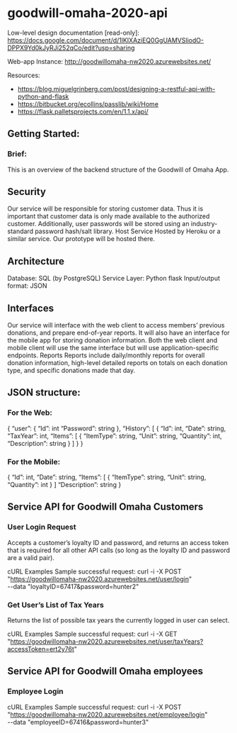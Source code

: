 # goodwill-omaha-2020-api

Low-level design documentation [read-only]: https://docs.google.com/document/d/1lKIXAziEQ0GgUAMVSliodO-DPPX9Yd0kJyRJi252qCo/edit?usp=sharing

Web-app Instance: http://goodwillomaha-nw2020.azurewebsites.net/
 
Resources:

- https://blog.miguelgrinberg.com/post/designing-a-restful-api-with-python-and-flask
- https://bitbucket.org/ecollins/passlib/wiki/Home
- https://flask.palletsprojects.com/en/1.1.x/api/


## Getting Started:

### Brief:
This is an overview of the backend structure of the Goodwill of Omaha App.

## Security
Our service will be responsible for storing customer data. Thus it is important that customer data is only made available to the authorized customer. Additionally, user passwords will be stored using an industry-standard password hash/salt library.
Host Service
Hosted by Heroku or a similar service. Our prototype will be hosted there.

## Architecture
Database: SQL (by PostgreSQL)
Service Layer: Python flask
Input/output format: JSON

## Interfaces
Our service will interface with the web client to access members’ previous donations, and prepare end-of-year reports. It will also have an interface for the mobile app for storing donation information. Both the web client and mobile client will use the same interface but will use application-specific endpoints. 
Reports
Reports include daily/monthly reports for overall donation information, high-level detailed reports on totals on each donation type, and specific donations made that day.

## JSON structure:

### For the Web: 

{
“user”: {
    “Id”: int
    “Password”: string
},
“History”: [
{
    “Id”: int,
    “Date”: string,
    “TaxYear”: int,
    “Items”: [
{ 
        		“ItemType”: string,
“Unit”: string,
“Quantity”: int,
“Description”: string
        		}
]
}
}

### For the Mobile:

{
    “Id”: int,
    “Date”: string,
    “Items”: [
{ 
            “ItemType”: string,
		“Unit”: string,
	“Quantity”: int
        		}
]
     “Description”: string
}
## Service API for Goodwill Omaha Customers
### User Login Request
Accepts a customer’s loyalty ID and password, and returns an access token that is required for all other API calls (so long as the loyalty ID and password are a valid pair).

cURL Examples
Sample successful request:
curl -i -X POST "https://goodwillomaha-nw2020.azurewebsites.net/user/login" \
--data "loyaltyID=67417&password=hunter2"

### Get User’s List of Tax Years
Returns the list of possible tax years the currently logged in user can select.

cURL Examples
Sample successful request:
curl -i -X GET "https://goodwillomaha-nw2020.azurewebsites.net/user/taxYears?accessToken=ert2y76t"

## Service API for Goodwill Omaha employees
### Employee Login

cURL Examples
Sample successful request:
curl -i -X POST "https://goodwillomaha-nw2020.azurewebsites.net/employee/login" \
--data "employeeID=67416&password=hunter3"






